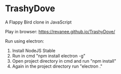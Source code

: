 # TrashyDove
A Flappy Bird clone in JavaScript

Play in browser: https://revanee.github.io/TrashyDove/

Run using electron:

1) Install NodeJS Stable 
2) Run in cmd "npm install electron -g"
3) Open project directory in cmd and run "npm install"
4) Again in the project directory run "electron ." 
